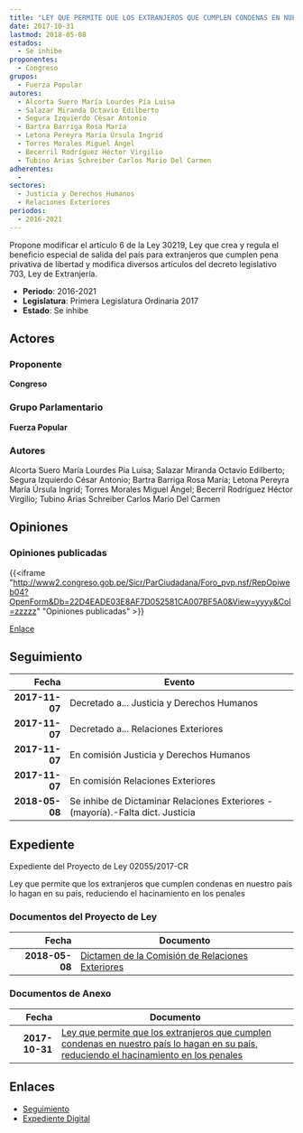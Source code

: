 ```yaml
---
title: "LEY QUE PERMITE QUE LOS EXTRANJEROS QUE CUMPLEN CONDENAS EN NUESTRO PAÍS LO HAGAN EN SU PAÍS, REDUCIENDO EL HACINAMIENTO EN LOS PENALES"
date: 2017-10-31
lastmod: 2018-05-08
estados: 
  - Se inhibe
proponentes: 
  - Congreso
grupos: 
  - Fuerza Popular
autores: 
  - Alcorta Suero María Lourdes Pía Luisa
  - Salazar Miranda Octavio Edilberto
  - Segura Izquierdo César Antonio
  - Bartra Barriga Rosa María
  - Letona Pereyra María Úrsula Ingrid
  - Torres Morales Miguel Ángel
  - Becerril Rodríguez Héctor Virgilio
  - Tubino Arias Schreiber Carlos Mario Del Carmen
adherentes: 
  - 
sectores: 
  - Justicia y Derechos Humanos
  - Relaciones Exteriores
periodos: 
  - 2016-2021
---
```


Propone modificar el artículo 6 de la Ley 30219, Ley que crea y regula el beneficio especial de salida del país para extranjeros que cumplen pena privativa de libertad y modifica diversos artículos del decreto legislativo 703, Ley de Extranjería.

- **Periodo**: 2016-2021
- **Legislatura**: Primera Legislatura Ordinaria 2017
- **Estado**: Se inhibe

## Actores

### Proponente

**Congreso**

### Grupo Parlamentario

**Fuerza Popular**

### Autores

Alcorta Suero María Lourdes Pía Luisa; Salazar Miranda Octavio Edilberto; Segura Izquierdo César Antonio; Bartra Barriga Rosa María; Letona Pereyra María Úrsula Ingrid; Torres Morales Miguel Ángel; Becerril Rodríguez Héctor Virgilio; Tubino Arias Schreiber Carlos Mario Del Carmen


## Opiniones

### Opiniones publicadas

{{<iframe "http://www2.congreso.gob.pe/Sicr/ParCiudadana/Foro_pvp.nsf/RepOpiweb04?OpenForm&Db=22D4EADE03E8AF7D052581CA007BF5A0&View=yyyy&Col=zzzzz" "Opiniones publicadas" >}}

[Enlace](http://www2.congreso.gob.pe/Sicr/ParCiudadana/Foro_pvp.nsf/RepOpiweb04?OpenForm&Db=22D4EADE03E8AF7D052581CA007BF5A0&View=yyyy&Col=zzzzz)

## Seguimiento

| Fecha | Evento |
|------:|--------|
| **2017-11-07** | Decretado a... Justicia y Derechos Humanos|
| **2017-11-07** | Decretado a... Relaciones Exteriores|
| **2017-11-07** | En comisión Justicia y Derechos Humanos|
| **2017-11-07** | En comisión Relaciones Exteriores|
| **2018-05-08** | Se inhibe de Dictaminar Relaciones Exteriores - (mayoría).-Falta dict. Justicia|


## Expediente

Expediente del Proyecto de Ley 02055/2017-CR

Ley que permite que los extranjeros que cumplen condenas en nuestro país lo hagan en su país, reduciendo el hacinamiento en los penales


### Documentos del Proyecto de Ley

| Fecha | Documento |
|------:|--------|
| **2018-05-08** | [Dictamen de la Comisión de Relaciones Exteriores](http://www.leyes.congreso.gob.pe/Documentos/2016_2021/Dictamenes/Proyectos_de_Ley/02055DC20MAY20180508.pdf) |

### Documentos de Anexo

| Fecha | Documento |
|------:|--------|
| **2017-10-31** | [Ley que permite que los extranjeros que cumplen condenas en nuestro país lo hagan en su país, reduciendo el hacinamiento en los penales](http://www.leyes.congreso.gob.pe/Documentos/2016_2021/Proyectos_de_Ley_y_de_Resoluciones_Legislativas/PL0205520171031..pdf) |

## Enlaces 

- [Seguimiento](http://www2.congreso.gob.pehttp://www2.congreso.gob.pe/Sicr/TraDocEstProc/CLProLey2016.nsf/f7fff46988ca05b1052578e100829cc7/a34f5892f9a71f9b052581ca007eda25?OpenDocument)
- [Expediente Digital](http://www2.congreso.gob.pehttp://www2.congreso.gob.pe/Sicr/TraDocEstProc/CLProLey2016.nsf/f7fff46988ca05b1052578e100829cc7/a34f5892f9a71f9b052581ca007eda25?OpenDocument&Click=05257FB7005EB655.eb71d0cf91d8294e05256cdf006b5706/$Body/0.1C6C)
